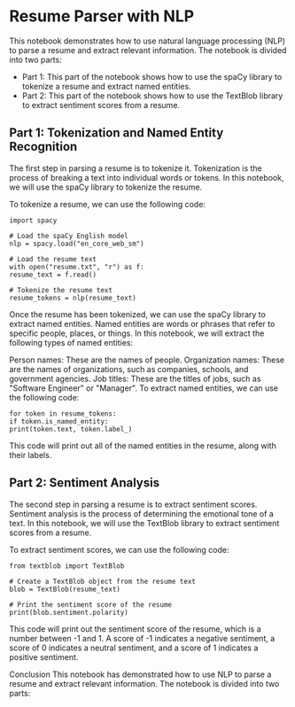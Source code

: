 # Resume Parser with NLP
This notebook demonstrates how to use natural language processing (NLP) to parse a resume and extract relevant information. The notebook is divided into two parts:

- Part 1: This part of the notebook shows how to use the spaCy library to tokenize a resume and extract named entities.
- Part 2: This part of the notebook shows how to use the TextBlob library to extract sentiment scores from a resume.

## Part 1: Tokenization and Named Entity Recognition
The first step in parsing a resume is to tokenize it. Tokenization is the process of breaking a text into individual words or tokens. In this notebook, we will use the spaCy library to tokenize the resume.

To tokenize a resume, we can use the following code:

```
import spacy

# Load the spaCy English model
nlp = spacy.load("en_core_web_sm")

# Load the resume text
with open("resume.txt", "r") as f:
resume_text = f.read()

# Tokenize the resume text
resume_tokens = nlp(resume_text)
```
Once the resume has been tokenized, we can use the spaCy library to extract named entities. Named entities are words or phrases that refer to specific people, places, or things. In this notebook, we will extract the following types of named entities:

Person names: These are the names of people.
Organization names: These are the names of organizations, such as companies, schools, and government agencies.
Job titles: These are the titles of jobs, such as "Software Engineer" or "Manager".
To extract named entities, we can use the following code:

```
for token in resume_tokens:
if token.is_named_entity:
print(token.text, token.label_)
```
This code will print out all of the named entities in the resume, along with their labels.

## Part 2: Sentiment Analysis
The second step in parsing a resume is to extract sentiment scores. Sentiment analysis is the process of determining the emotional tone of a text. In this notebook, we will use the TextBlob library to extract sentiment scores from a resume.

To extract sentiment scores, we can use the following code:

```
from textblob import TextBlob

# Create a TextBlob object from the resume text
blob = TextBlob(resume_text)

# Print the sentiment score of the resume
print(blob.sentiment.polarity)
```
This code will print out the sentiment score of the resume, which is a number between -1 and 1. A score of -1 indicates a negative sentiment, a score of 0 indicates a neutral sentiment, and a score of 1 indicates a positive sentiment.

Conclusion
This notebook has demonstrated how to use NLP to parse a resume and extract relevant information. The notebook is divided into two parts:
